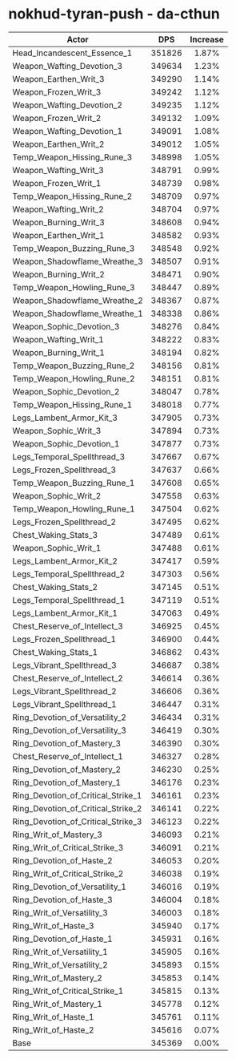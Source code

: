 # nokhud-tyran-push - da-cthun
| Actor | DPS | Increase |
|---|:---:|:---:|
|Head_Incandescent_Essence_1|351826|1.87%|
|Weapon_Wafting_Devotion_3|349634|1.23%|
|Weapon_Earthen_Writ_3|349290|1.14%|
|Weapon_Frozen_Writ_3|349242|1.12%|
|Weapon_Wafting_Devotion_2|349235|1.12%|
|Weapon_Frozen_Writ_2|349132|1.09%|
|Weapon_Wafting_Devotion_1|349091|1.08%|
|Weapon_Earthen_Writ_2|349012|1.05%|
|Temp_Weapon_Hissing_Rune_3|348998|1.05%|
|Weapon_Wafting_Writ_3|348791|0.99%|
|Weapon_Frozen_Writ_1|348739|0.98%|
|Temp_Weapon_Hissing_Rune_2|348709|0.97%|
|Weapon_Wafting_Writ_2|348704|0.97%|
|Weapon_Burning_Writ_3|348608|0.94%|
|Weapon_Earthen_Writ_1|348582|0.93%|
|Temp_Weapon_Buzzing_Rune_3|348548|0.92%|
|Weapon_Shadowflame_Wreathe_3|348507|0.91%|
|Weapon_Burning_Writ_2|348471|0.90%|
|Temp_Weapon_Howling_Rune_3|348447|0.89%|
|Weapon_Shadowflame_Wreathe_2|348367|0.87%|
|Weapon_Shadowflame_Wreathe_1|348338|0.86%|
|Weapon_Sophic_Devotion_3|348276|0.84%|
|Weapon_Wafting_Writ_1|348222|0.83%|
|Weapon_Burning_Writ_1|348194|0.82%|
|Temp_Weapon_Buzzing_Rune_2|348156|0.81%|
|Temp_Weapon_Howling_Rune_2|348151|0.81%|
|Weapon_Sophic_Devotion_2|348047|0.78%|
|Temp_Weapon_Hissing_Rune_1|348018|0.77%|
|Legs_Lambent_Armor_Kit_3|347905|0.73%|
|Weapon_Sophic_Writ_3|347894|0.73%|
|Weapon_Sophic_Devotion_1|347877|0.73%|
|Legs_Temporal_Spellthread_3|347667|0.67%|
|Legs_Frozen_Spellthread_3|347637|0.66%|
|Temp_Weapon_Buzzing_Rune_1|347608|0.65%|
|Weapon_Sophic_Writ_2|347558|0.63%|
|Temp_Weapon_Howling_Rune_1|347504|0.62%|
|Legs_Frozen_Spellthread_2|347495|0.62%|
|Chest_Waking_Stats_3|347489|0.61%|
|Weapon_Sophic_Writ_1|347488|0.61%|
|Legs_Lambent_Armor_Kit_2|347417|0.59%|
|Legs_Temporal_Spellthread_2|347303|0.56%|
|Chest_Waking_Stats_2|347145|0.51%|
|Legs_Temporal_Spellthread_1|347119|0.51%|
|Legs_Lambent_Armor_Kit_1|347063|0.49%|
|Chest_Reserve_of_Intellect_3|346925|0.45%|
|Legs_Frozen_Spellthread_1|346900|0.44%|
|Chest_Waking_Stats_1|346862|0.43%|
|Legs_Vibrant_Spellthread_3|346687|0.38%|
|Chest_Reserve_of_Intellect_2|346614|0.36%|
|Legs_Vibrant_Spellthread_2|346606|0.36%|
|Legs_Vibrant_Spellthread_1|346447|0.31%|
|Ring_Devotion_of_Versatility_2|346434|0.31%|
|Ring_Devotion_of_Versatility_3|346419|0.30%|
|Ring_Devotion_of_Mastery_3|346390|0.30%|
|Chest_Reserve_of_Intellect_1|346327|0.28%|
|Ring_Devotion_of_Mastery_2|346230|0.25%|
|Ring_Devotion_of_Mastery_1|346176|0.23%|
|Ring_Devotion_of_Critical_Strike_1|346161|0.23%|
|Ring_Devotion_of_Critical_Strike_2|346141|0.22%|
|Ring_Devotion_of_Critical_Strike_3|346123|0.22%|
|Ring_Writ_of_Mastery_3|346093|0.21%|
|Ring_Writ_of_Critical_Strike_3|346091|0.21%|
|Ring_Devotion_of_Haste_2|346053|0.20%|
|Ring_Writ_of_Critical_Strike_2|346038|0.19%|
|Ring_Devotion_of_Versatility_1|346016|0.19%|
|Ring_Devotion_of_Haste_3|346004|0.18%|
|Ring_Writ_of_Versatility_3|346003|0.18%|
|Ring_Writ_of_Haste_3|345940|0.17%|
|Ring_Devotion_of_Haste_1|345931|0.16%|
|Ring_Writ_of_Versatility_1|345905|0.16%|
|Ring_Writ_of_Versatility_2|345893|0.15%|
|Ring_Writ_of_Mastery_2|345853|0.14%|
|Ring_Writ_of_Critical_Strike_1|345815|0.13%|
|Ring_Writ_of_Mastery_1|345778|0.12%|
|Ring_Writ_of_Haste_1|345761|0.11%|
|Ring_Writ_of_Haste_2|345616|0.07%|
|Base|345369|0.00%|

